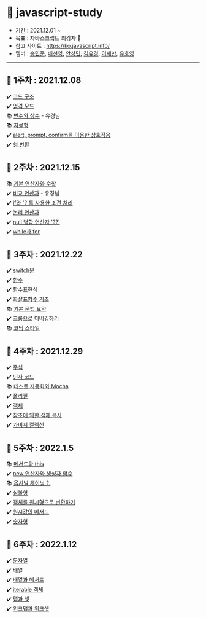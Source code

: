 # 🍏 javascript-study

- 기간 : 2021.12.01 ~ 
- 목표 : 자바스크립트 최강자 🥇
- 참고 사이트 : https://ko.javascript.info/
- 멤버 : [송민준](https://github.com/dkaskgkdua), [배선영](https://github.com/wlsrbqo123), [안상민](https://github.com/tkdals5846), [김유경](https://github.com/kyk4350), [이재만](), [유호영](https://github.com/monii)
---

## 📆 1주차 : 2021.12.08
✔️ [코드 구조](https://github.com/dkaskgkdua/javascript-study/blob/main/part1-core-javascript/%EC%9E%90%EB%B0%94%EC%8A%A4%ED%81%AC%EB%A6%BD%ED%8A%B8%20%EA%B8%B0%EB%B3%B8/2.2%20%EC%BD%94%EB%93%9C%EA%B5%AC%EC%A1%B0.md) <br/>
✔️ [엄격 모드](https://github.com/dkaskgkdua/javascript-study/blob/main/part1-core-javascript/%EC%9E%90%EB%B0%94%EC%8A%A4%ED%81%AC%EB%A6%BD%ED%8A%B8%20%EA%B8%B0%EB%B3%B8/2.3_%EC%97%84%EA%B2%A9%EB%AA%A8%EB%93%9C.md) <br/>
📚 [변수와 상수]() - 유경님 <br/>
📚 [자료형]() <br/>
✔️ [alert, prompt, confirm을 이용한 상호작용](https://github.com/dkaskgkdua/javascript-study/blob/main/part1-core-javascript/%EC%9E%90%EB%B0%94%EC%8A%A4%ED%81%AC%EB%A6%BD%ED%8A%B8%20%EA%B8%B0%EB%B3%B8/2.6_alert%2Cprompt%2Cconfirm.md) <br/>
✔️ [형 변환](https://github.com/dkaskgkdua/javascript-study/blob/main/part1-core-javascript/%EC%9E%90%EB%B0%94%EC%8A%A4%ED%81%AC%EB%A6%BD%ED%8A%B8%20%EA%B8%B0%EB%B3%B8/2.7_%ED%98%95%EB%B3%80%ED%99%98.md) <br/>


## 📆 2주차 : 2021.12.15
📚 [기본 연산자와 수학]() <br/>
✔️ [비교 연산자]() - 유경님 <br/>
✔️ [if와 '?'를 사용한 조건 처리](https://github.com/dkaskgkdua/javascript-study/blob/main/part1-core-javascript/%EC%9E%90%EB%B0%94%EC%8A%A4%ED%81%AC%EB%A6%BD%ED%8A%B8%20%EA%B8%B0%EB%B3%B8/2.10_if%EB%AC%B8.md) <br/>
✔️ [논리 연산자](https://github.com/dkaskgkdua/javascript-study/blob/main/part1-core-javascript/%EC%9E%90%EB%B0%94%EC%8A%A4%ED%81%AC%EB%A6%BD%ED%8A%B8%20%EA%B8%B0%EB%B3%B8/2.11_%EB%85%BC%EB%A6%AC_%EC%97%B0%EC%82%B0%EC%9E%90.md) <br/>
✔️ [null 병합 연산자 '??'](https://github.com/dkaskgkdua/javascript-study/blob/main/part1-core-javascript/%EC%9E%90%EB%B0%94%EC%8A%A4%ED%81%AC%EB%A6%BD%ED%8A%B8%20%EA%B8%B0%EB%B3%B8/2.12_null%20%EB%B3%91%ED%95%A9%20%EC%97%B0%EC%82%B0%EC%9E%90%20'%3F%3F'.md) <br/>
✔️ [while과 for ](https://github.com/dkaskgkdua/javascript-study/blob/main/part1-core-javascript/%EC%9E%90%EB%B0%94%EC%8A%A4%ED%81%AC%EB%A6%BD%ED%8A%B8%20%EA%B8%B0%EB%B3%B8/2.13_While_for_%EB%B0%98%EB%B3%B5%EB%AC%B8.md) <br/>

## 📆 3주차 : 2021.12.22
✔️ [switch문](https://github.com/dkaskgkdua/javascript-study/blob/main/part1-core-javascript/%EC%9E%90%EB%B0%94%EC%8A%A4%ED%81%AC%EB%A6%BD%ED%8A%B8%20%EA%B8%B0%EB%B3%B8/2.14_switch%EB%AC%B8.md) <br/>
✔️ [함수](https://github.com/dkaskgkdua/javascript-study/blob/main/part1-core-javascript/%EC%9E%90%EB%B0%94%EC%8A%A4%ED%81%AC%EB%A6%BD%ED%8A%B8%20%EA%B8%B0%EB%B3%B8/2.15_%ED%95%A8%EC%88%98.md) <br/>
✔️ [함수표현식](https://github.com/dkaskgkdua/javascript-study/blob/main/part1-core-javascript/%EC%9E%90%EB%B0%94%EC%8A%A4%ED%81%AC%EB%A6%BD%ED%8A%B8%20%EA%B8%B0%EB%B3%B8/2.16_%ED%95%A8%EC%88%98%ED%91%9C%ED%98%84%EC%8B%9D.md) <br/>
✔️ [화살표함수 기초](https://github.com/dkaskgkdua/javascript-study/blob/main/part1-core-javascript/%EC%9E%90%EB%B0%94%EC%8A%A4%ED%81%AC%EB%A6%BD%ED%8A%B8%20%EA%B8%B0%EB%B3%B8/2.17_%ED%99%94%EC%82%B4%ED%91%9C%ED%95%A8%EC%88%98%EA%B8%B0%EC%B4%88.md) <br/>
📚 [기본 문법 요약]() <br/>
✔️ [크롬으로 디버깅하기](https://github.com/dkaskgkdua/javascript-study/blob/main/part1-core-javascript/%EC%BD%94%EB%93%9C%ED%92%88%EC%A7%88/3.1_Chrome%EC%9C%BC%EB%A1%9C%20%EB%94%94%EB%B2%84%EA%B9%85%ED%95%98%EA%B8%B0.md) <br/>
📚 [코딩 스타일]() <br/>

## 📆 4주차 : 2021.12.29
✔️ [주석](https://github.com/dkaskgkdua/javascript-study/blob/main/part1-core-javascript/%EC%BD%94%EB%93%9C%ED%92%88%EC%A7%88/3.3_%EC%A3%BC%EC%84%9D.md) <br/>
✔️ [닌자 코드](https://github.com/dkaskgkdua/javascript-study/blob/main/part1-core-javascript/%EC%BD%94%EB%93%9C%ED%92%88%EC%A7%88/3.4_%EB%8B%8C%EC%9E%90%EC%BD%94%EB%93%9C.md) <br/>
📚 [테스트 자동화와 Mocha]() <br/>
✔️ [폴리필](https://github.com/dkaskgkdua/javascript-study/blob/main/part1-core-javascript/%EC%BD%94%EB%93%9C%ED%92%88%EC%A7%88/3.6_%ED%8F%B4%EB%A6%AC%ED%95%84.md) <br/>
✔️ [객체](https://github.com/dkaskgkdua/javascript-study/blob/main/part1-core-javascript/%EA%B0%9D%EC%B2%B4:%EA%B8%B0%EB%B3%B8/4.1_%EA%B0%9D%EC%B2%B4.md) <br/>
✔️ [참조에 의한 객체 복사](https://github.com/dkaskgkdua/javascript-study/blob/main/part1-core-javascript/%EA%B0%9D%EC%B2%B4:%EA%B8%B0%EB%B3%B8/4.2_%EC%B0%B8%EC%A1%B0%EC%97%90%20%EC%9D%98%ED%95%9C%20%EA%B0%9D%EC%B2%B4%20%EB%B3%B5%EC%82%AC.md) <br/>
✔️ [가비지 컬렉션]()

## 📆 5주차 : 2022.1.5
📚 [메서드와 this]() <br/>
✔️ [new 연산자와 생성자 함수](https://github.com/dkaskgkdua/javascript-study/blob/main/part1-core-javascript/%EA%B0%9D%EC%B2%B4:%EA%B8%B0%EB%B3%B8/4.5_new%EC%97%B0%EC%82%B0%EC%9E%90%EC%99%80%20%EC%83%9D%EC%84%B1%EC%9E%90%ED%95%A8%EC%88%98.md) <br/>
📚 [옵셔널 체이닝 ?.]() <br/>
✔️ [심볼형](https://github.com/dkaskgkdua/javascript-study/blob/main/part1-core-javascript/%EA%B0%9D%EC%B2%B4:%EA%B8%B0%EB%B3%B8/4.7_%EC%8B%AC%EB%B3%BC%ED%98%95.md) <br/>
✔️ [객체를 원시형으로 변환하기](https://github.com/dkaskgkdua/javascript-study/blob/main/part1-core-javascript/%EA%B0%9D%EC%B2%B4:%EA%B8%B0%EB%B3%B8/4-8%20%EA%B0%9D%EC%B2%B4%EB%A5%BC%20%EC%9B%90%EC%8B%9C%ED%98%95%EC%9C%BC%EB%A1%9C%20%EB%B3%80%ED%99%98%ED%95%98%EA%B8%B0.md) <br/>
✔️ [원시값의 메서드](https://github.com/dkaskgkdua/javascript-study/blob/main/part1-core-javascript/%EC%9E%90%EB%A3%8C%EA%B5%AC%EC%A1%B0%EC%99%80%20%EC%9E%90%EB%A3%8C%ED%98%95/5.1_%EC%9B%90%EC%8B%9C%EA%B0%92%EC%9D%98%20%EB%A9%94%EC%84%9C%EB%93%9C.md) <br/>
✔️ [숫자형](https://github.com/dkaskgkdua/javascript-study/blob/main/part1-core-javascript/%EC%9E%90%EB%A3%8C%EA%B5%AC%EC%A1%B0%EC%99%80%20%EC%9E%90%EB%A3%8C%ED%98%95/5.2_%EC%88%AB%EC%9E%90%ED%98%95.md) <br/>

## 📆 6주차 : 2022.1.12
✔️ [문자열](https://github.com/dkaskgkdua/javascript-study/blob/main/part1-core-javascript/%EC%9E%90%EB%A3%8C%EA%B5%AC%EC%A1%B0%EC%99%80%20%EC%9E%90%EB%A3%8C%ED%98%95/5.3_%EB%AC%B8%EC%9E%90%EC%97%B4.md) <br/>
✔️ [배열](https://github.com/dkaskgkdua/javascript-study/blob/main/part1-core-javascript/%EC%9E%90%EB%A3%8C%EA%B5%AC%EC%A1%B0%EC%99%80%20%EC%9E%90%EB%A3%8C%ED%98%95/5.4_%EB%B0%B0%EC%97%B4.md) <br/>
✔️ [배열과 메서드](https://github.com/dkaskgkdua/javascript-study/blob/main/part1-core-javascript/%EC%9E%90%EB%A3%8C%EA%B5%AC%EC%A1%B0%EC%99%80%20%EC%9E%90%EB%A3%8C%ED%98%95/5.5_%EB%B0%B0%EC%97%B4%EA%B3%BC_%EB%A9%94%EC%84%9C%EB%93%9C.md) <br/>
✔️ [iterable 객체](https://github.com/dkaskgkdua/javascript-study/blob/main/part1-core-javascript/%EC%9E%90%EB%A3%8C%EA%B5%AC%EC%A1%B0%EC%99%80%20%EC%9E%90%EB%A3%8C%ED%98%95/5.6_iterable%20%EA%B0%9D%EC%B2%B4.md) <br/>
✔️ [맵과 셋](https://github.com/dkaskgkdua/javascript-study/blob/main/part1-core-javascript/%EC%9E%90%EB%A3%8C%EA%B5%AC%EC%A1%B0%EC%99%80%20%EC%9E%90%EB%A3%8C%ED%98%95/5.7_%EB%A7%B5%EA%B3%BC%20%EC%85%8B.md) <br/>
✔️ [위크맵과 위크셋](https://github.com/dkaskgkdua/javascript-study/blob/main/part1-core-javascript/%EC%9E%90%EB%A3%8C%EA%B5%AC%EC%A1%B0%EC%99%80%20%EC%9E%90%EB%A3%8C%ED%98%95/5.8_WeakMap%EA%B3%BC%20WeakSet.md) <br/>
